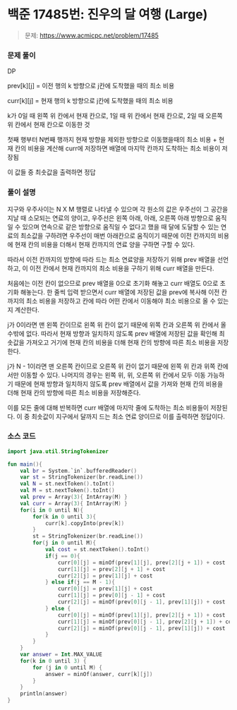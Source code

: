 # 백준 17485번: 진우의 달 여행 (Large)

> 문제: https://www.acmicpc.net/problem/17485

### 문제 풀이

DP

prev[k][j] = 이전 행의 k 방향으로 j칸에 도착했을 때의 최소 비용

curr[k][j] = 현재 행의 k 방향으로 j칸에 도착했을 때의 최소 비용

k가 0일 때 왼쪽 위 칸에서 현재 칸으로, 1일 때 위 칸에서 현재 칸으로, 2일 때 오른쪽 위 칸에서 현재 칸으로 이동한 것

첫째 행부터 N번째 행까지 현재 방향을 제외한 방향으로 이동했을때의 최소 비용 + 현재 칸의 비용을 계산해 curr에 저장하면 배열에 마지막 칸까지 도착하는 최소 비용이 저장됨

이 값들 중 최솟값을 출력하면 정답

### 풀이 설명

지구와 우주사이는 N X M 행렬로 나타낼 수 있으며 각 원소의 값은 우주선이 그 공간을 지날 때 소모되는 연료의 양이고, 우주선은 왼쪽 아래, 아래, 오른쪽 아래 방향으로 움직일 수 있으며 연속으로 같은 방향으로 움직일 수 없다고 했을 때 달에 도달할 수 있는 연료의 최소값을 구하려면 우주선이 매번 아래칸으로 움직이기 때문에 이전 칸까지의 비용에 현재 칸의 비용을 더해서 현재 칸까지의 연료 양을 구하면 구할 수 있다.

따라서 이전 칸까지의 방향에 따라 드는 최소 연료양을 저장하기 위해 prev 배열을 선언하고, 이 이전 칸에서 현재 칸까지의 최소 비용을 구하기 위해 curr 배열을 만든다.

처음에는 이전 칸이 없으므로 prev 배열을 0으로 초기화 해놓고 curr 배열도 0으로 초기화 해놓는다. 한 줄씩 입력 받으면서 curr 배열에 저장된 값을 prev에 복사해 이전 칸까지의 최소 비용을 저장하고 칸에 따라 어떤 칸에서 이동해야 최소 비용으로 올 수 있는지 계산한다.

j가 0이라면 맨 왼쪽 칸이므로 왼쪽 위 칸이 없기 때문에 위쪽 칸과 오른쪽 위 칸에서 올 수밖에 없다. 따라서 현재 방향과 일치하지 않도록 prev 배열에 저장된 값을 확인해 최솟값을 가져오고 거기에 현재 칸의 비용을 더해 현재 칸의 방향에 따른 최소 비용을 저장한다.

j가 N - 1이라면 맨 오른쪽 칸이므로 오른쪽 위 칸이 없기 때문에 왼쪽 위 칸과 위쪽 칸에서만 이동할 수 있다. 나머지의 경우는 왼쪽 위, 위, 오른쪽 위 칸에서 모두 이동 가능하기 때문에 현재 방향과 일치하지 않도록 prev 배열에서 값을 가져와 현재 칸의 비용을 더해 현재 칸의 방향에 따른 최소 비용을 저장해준다.

이를 모든 줄에 대해 반복하면 curr 배열에 마지막 줄에 도착하는 최소 비용들이 저장된다. 이 중 최솟값이 지구에서 달까지 드는 최소 연료 양이므로 이를 출력하면 정답이다.

### 소스 코드
```kotlin
import java.util.StringTokenizer

fun main(){
    val br = System.`in`.bufferedReader()
    var st = StringTokenizer(br.readLine())
    val N = st.nextToken().toInt()
    val M = st.nextToken().toInt()
    val prev = Array(3){ IntArray(M) }
    val curr = Array(3){ IntArray(M) }
    for(i in 0 until N){
        for(k in 0 until 3){
            curr[k].copyInto(prev[k])
        }
        st = StringTokenizer(br.readLine())
        for(j in 0 until M){
            val cost = st.nextToken().toInt()
            if(j == 0){
                curr[0][j] = minOf(prev[1][j], prev[2][j + 1]) + cost
                curr[1][j] = prev[2][j + 1] + cost
                curr[2][j] = prev[1][j] + cost
            } else if(j == M - 1){
                curr[0][j] = prev[1][j] + cost
                curr[1][j] = prev[0][j - 1] + cost
                curr[2][j] = minOf(prev[0][j - 1], prev[1][j]) + cost
            } else {
                curr[0][j] = minOf(prev[1][j], prev[2][j + 1]) + cost
                curr[1][j] = minOf(prev[0][j - 1], prev[2][j + 1]) + cost
                curr[2][j] = minOf(prev[0][j - 1], prev[1][j]) + cost
            }
        }
    }
    var answer = Int.MAX_VALUE
    for(k in 0 until 3) {
        for (j in 0 until M) {
            answer = minOf(answer, curr[k][j])
        }
    }
    println(answer)
}
```